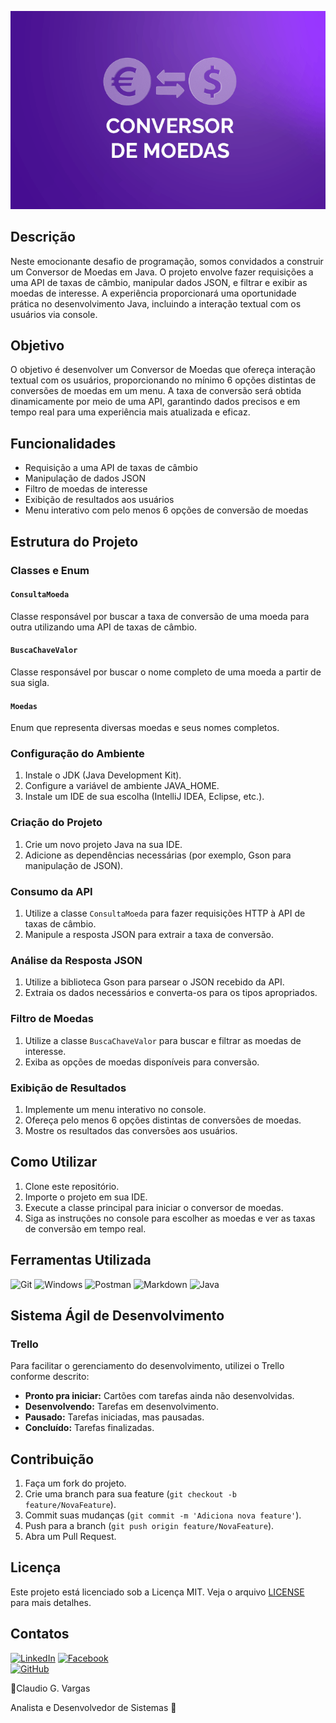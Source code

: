 ![Conversor de Moedas](images/moedas.png)

## Descrição

Neste emocionante desafio de programação, somos convidados a construir um Conversor de Moedas em Java. O projeto envolve fazer requisições a uma API de taxas de câmbio, manipular dados JSON, e filtrar e exibir as moedas de interesse. A experiência proporcionará uma oportunidade prática no desenvolvimento Java, incluindo a interação textual com os usuários via console.

## Objetivo

O objetivo é desenvolver um Conversor de Moedas que ofereça interação textual com os usuários, proporcionando no mínimo 6 opções distintas de conversões de moedas em um menu. A taxa de conversão será obtida dinamicamente por meio de uma API, garantindo dados precisos e em tempo real para uma experiência mais atualizada e eficaz.

## Funcionalidades

- Requisição a uma API de taxas de câmbio
- Manipulação de dados JSON
- Filtro de moedas de interesse
- Exibição de resultados aos usuários
- Menu interativo com pelo menos 6 opções de conversão de moedas

## Estrutura do Projeto

### Classes e Enum

#### `ConsultaMoeda`

Classe responsável por buscar a taxa de conversão de uma moeda para outra utilizando uma API de taxas de câmbio.

#### `BuscaChaveValor`

Classe responsável por buscar o nome completo de uma moeda a partir de sua sigla.

#### `Moedas`

Enum que representa diversas moedas e seus nomes completos.

### Configuração do Ambiente

1. Instale o JDK (Java Development Kit).
2. Configure a variável de ambiente JAVA_HOME.
3. Instale um IDE de sua escolha (IntelliJ IDEA, Eclipse, etc.).

### Criação do Projeto

1. Crie um novo projeto Java na sua IDE.
2. Adicione as dependências necessárias (por exemplo, Gson para manipulação de JSON).

### Consumo da API

1. Utilize a classe `ConsultaMoeda` para fazer requisições HTTP à API de taxas de câmbio.
2. Manipule a resposta JSON para extrair a taxa de conversão.

### Análise da Resposta JSON

1. Utilize a biblioteca Gson para parsear o JSON recebido da API.
2. Extraia os dados necessários e converta-os para os tipos apropriados.

### Filtro de Moedas

1. Utilize a classe `BuscaChaveValor` para buscar e filtrar as moedas de interesse.
2. Exiba as opções de moedas disponíveis para conversão.

### Exibição de Resultados

1. Implemente um menu interativo no console.
2. Ofereça pelo menos 6 opções distintas de conversões de moedas.
3. Mostre os resultados das conversões aos usuários.

## Como Utilizar

1. Clone este repositório.
2. Importe o projeto em sua IDE.
3. Execute a classe principal para iniciar o conversor de moedas.
4. Siga as instruções no console para escolher as moedas e ver as taxas de conversão em tempo real.

## Ferramentas Utilizada

![Git](https://img.shields.io/badge/GIT-E44C30?style=for-the-badge&logo=git&logoColor=white)
![Windows](https://img.shields.io/badge/Windows-000?style=for-the-badge&logo=windows&logoColor=2CA5E0)
![Postman](https://img.shields.io/badge/Postman-FF6C37.svg?style=for-the-badge&logo=Postman&logoColor=white)
![Markdown](https://img.shields.io/badge/Markdown-000?style=for-the-badge&logo=markdown)
![Java](https://img.shields.io/badge/java-%23ED8B00.svg?style=for-the-badge&logo=openjdk&logoColor=white)

## Sistema Ágil de Desenvolvimento

### Trello

Para facilitar o gerenciamento do desenvolvimento, utilizei o Trello conforme descrito:

- **Pronto pra iniciar:** Cartões com tarefas ainda não desenvolvidas.
- **Desenvolvendo:** Tarefas em desenvolvimento.
- **Pausado:** Tarefas iniciadas, mas pausadas.
- **Concluído:** Tarefas finalizadas.

## Contribuição

1. Faça um fork do projeto.
2. Crie uma branch para sua feature (`git checkout -b feature/NovaFeature`).
3. Commit suas mudanças (`git commit -m 'Adiciona nova feature'`).
4. Push para a branch (`git push origin feature/NovaFeature`).
5. Abra um Pull Request.

## Licença

Este projeto está licenciado sob a Licença MIT. Veja o arquivo [LICENSE](LICENSE) para mais detalhes.

## Contatos

[![LinkedIn](https://img.shields.io/badge/LinkedIn-0077B5?style=for-the-badge&logo=linkedin&logoColor=white)](https://www.linkedin.com/in/claudio-gloria-vargas-34574537/)
[![Facebook](https://img.shields.io/badge/Facebook-1877F2?style=for-the-badge&logo=facebook&logoColor=white)](https://www.facebook.com/cgvinfo/)	
[![GitHub](https://img.shields.io/badge/GitHub-100000?style=for-the-badge&logo=github&logoColor=white)](https://github.com/CGVARGAS)


🎸Claudio G. Vargas

Analista e Desenvolvedor de Sistemas 🍃
